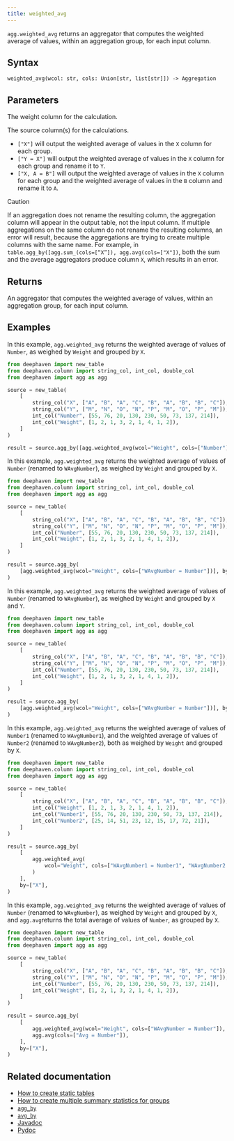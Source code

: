 ```yaml
---
title: weighted_avg
---
```


`agg.weighted_avg` returns an aggregator that computes the weighted average of values, within an aggregation group, for each input column.

## Syntax

```
weighted_avg(wcol: str, cols: Union[str, list[str]]) -> Aggregation
```

## Parameters

<ParamTable>
<Param name="wcol" type="str">

The weight column for the calculation.

</Param>
<Param name="cols" type="Union[str, list[str]]">

The source column(s) for the calculations.

- `["X"]` will output the weighted average of values in the `X` column for each group.
- `["Y = X"]` will output the weighted average of values in the `X` column for each group and rename it to `Y`.
- `["X, A = B"]` will output the weighted average of values in the `X` column for each group and the weighted average of values in the `B` column and rename it to `A`.

</Param>

</ParamTable>

> [!CAUTION]
> If an aggregation does not rename the resulting column, the aggregation column will appear in the output table, not the input column. If multiple aggregations on the same column do not rename the resulting columns, an error will result, because the aggregations are trying to create multiple columns with the same name. For example, in `table.agg_by([agg.sum_(cols=[“X”]), agg.avg(cols=["X"])`, both the sum and the average aggregators produce column `X`, which results in an error.

## Returns

An aggregator that computes the weighted average of values, within an aggregation group, for each input column.

## Examples

In this example, `agg.weighted_avg` returns the weighted average of values of `Number`, as weighed by `Weight` and grouped by `X`.

```python order=source,result
from deephaven import new_table
from deephaven.column import string_col, int_col, double_col
from deephaven import agg as agg

source = new_table(
    [
        string_col("X", ["A", "B", "A", "C", "B", "A", "B", "B", "C"]),
        string_col("Y", ["M", "N", "O", "N", "P", "M", "O", "P", "M"]),
        int_col("Number", [55, 76, 20, 130, 230, 50, 73, 137, 214]),
        int_col("Weight", [1, 2, 1, 3, 2, 1, 4, 1, 2]),
    ]
)

result = source.agg_by([agg.weighted_avg(wcol="Weight", cols=["Number"])], by=["X"])
```

In this example, `agg.weighted_avg` returns the weighted average of values of `Number` (renamed to `WAvgNumber`), as weighed by `Weight` and grouped by `X`.

```python order=source,result
from deephaven import new_table
from deephaven.column import string_col, int_col, double_col
from deephaven import agg as agg

source = new_table(
    [
        string_col("X", ["A", "B", "A", "C", "B", "A", "B", "B", "C"]),
        string_col("Y", ["M", "N", "O", "N", "P", "M", "O", "P", "M"]),
        int_col("Number", [55, 76, 20, 130, 230, 50, 73, 137, 214]),
        int_col("Weight", [1, 2, 1, 3, 2, 1, 4, 1, 2]),
    ]
)

result = source.agg_by(
    [agg.weighted_avg(wcol="Weight", cols=["WAvgNumber = Number"])], by=["X"]
)
```

In this example, `agg.weighted_avg` returns the weighted average of values of `Number` (renamed to `WAvgNumber`), as weighed by `Weight` and grouped by `X` and `Y`.

```python order=source,result
from deephaven import new_table
from deephaven.column import string_col, int_col, double_col
from deephaven import agg as agg

source = new_table(
    [
        string_col("X", ["A", "B", "A", "C", "B", "A", "B", "B", "C"]),
        string_col("Y", ["M", "N", "O", "N", "P", "M", "O", "P", "M"]),
        int_col("Number", [55, 76, 20, 130, 230, 50, 73, 137, 214]),
        int_col("Weight", [1, 2, 1, 3, 2, 1, 4, 1, 2]),
    ]
)

result = source.agg_by(
    [agg.weighted_avg(wcol="Weight", cols=["WAvgNumber = Number"])], by=["X", "Y"]
)
```

In this example, `agg.weighted_avg` returns the weighted average of values of `Number1` (renamed to `WAvgNumber1`), and the weighted average of values of `Number2` (renamed to `WAvgNumber2`), both as weighed by `Weight` and grouped by `X`.

```python order=source,result
from deephaven import new_table
from deephaven.column import string_col, int_col, double_col
from deephaven import agg as agg

source = new_table(
    [
        string_col("X", ["A", "B", "A", "C", "B", "A", "B", "B", "C"]),
        int_col("Weight", [1, 2, 1, 3, 2, 1, 4, 1, 2]),
        int_col("Number1", [55, 76, 20, 130, 230, 50, 73, 137, 214]),
        int_col("Number2", [25, 14, 51, 23, 12, 15, 17, 72, 21]),
    ]
)

result = source.agg_by(
    [
        agg.weighted_avg(
            wcol="Weight", cols=["WAvgNumber1 = Number1", "WAvgNumber2 = Number2"]
        )
    ],
    by=["X"],
)
```

In this example, `agg.weighted_avg` returns the weighted average of values of `Number` (renamed to `WAvgNumber`), as weighed by `Weight` and grouped by `X`, and `agg.avg`returns the total average of values of `Number`, as grouped by `X`.

```python order=source,result
from deephaven import new_table
from deephaven.column import string_col, int_col, double_col
from deephaven import agg as agg

source = new_table(
    [
        string_col("X", ["A", "B", "A", "C", "B", "A", "B", "B", "C"]),
        string_col("Y", ["M", "N", "O", "N", "P", "M", "O", "P", "M"]),
        int_col("Number", [55, 76, 20, 130, 230, 50, 73, 137, 214]),
        int_col("Weight", [1, 2, 1, 3, 2, 1, 4, 1, 2]),
    ]
)

result = source.agg_by(
    [
        agg.weighted_avg(wcol="Weight", cols=["WAvgNumber = Number"]),
        agg.avg(cols=["Avg = Number"]),
    ],
    by=["X"],
)
```

## Related documentation

- [How to create static tables](../../../how-to-guides/new-and-empty-table.md)
- [How to create multiple summary statistics for groups](../../../how-to-guides/combined-aggregations.md)
- [`agg_by`](./aggBy.md)
- [`avg_by`](./avgBy.md)
- [Javadoc](https://deephaven.io/core/javadoc/io/deephaven/api/agg/Aggregation.html#AggWAvg(java.lang.String,java.lang.String...))
- [Pydoc](/core/pydoc/code/deephaven.agg.html#deephaven.agg.weighted_avg)
